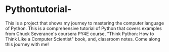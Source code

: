 # Pythontutorial-
This is a project that shows my journey to mastering the computer language of Python. This is a comprehensive tutorial of Python that covers examples from Chuck Severance's coursera PY4E course, "Think Python:  How to Think Like a Computer Scientist" book, and, classroom notes. Come along this journey with me!
